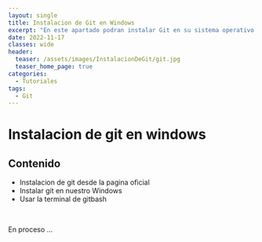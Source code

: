 ```yaml
---
layout: single
title: Instalacion de Git en Windows
excerpt: "En este apartado podran instalar Git en su sistema operativo sin ningun problema y paso a paso lo ire guiando para que todo salga bien, sin mas que decir vamos a darle."
date: 2022-11-17
classes: wide
header:
  teaser: /assets/images/InstalacionDeGit/git.jpg
  teaser_home_page: true
categories:
  - Tutoriales
tags:  
  - Git
---
```


# Instalacion de git en windows

## Contenido

* Instalacion de git desde la pagina oficial
* Instalar git en nuestro Windows
* Usar la terminal de gitbash

<br>

En proceso ...